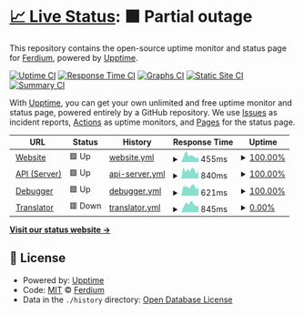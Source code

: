 # [📈 Live Status](https://ferdium.github.io/ferdium-status): <!--live status--> **🟧 Partial outage**

This repository contains the open-source uptime monitor and status page for [Ferdium](https://ferdium.org/), powered by [Upptime](https://github.com/upptime/upptime).

[![Uptime CI](https://github.com/ferdium/ferdium-status/workflows/Uptime%20CI/badge.svg)](https://github.com/ferdium/ferdium-status/actions?query=workflow%3A%22Uptime+CI%22)
[![Response Time CI](https://github.com/ferdium/ferdium-status/workflows/Response%20Time%20CI/badge.svg)](https://github.com/ferdium/ferdium-status/actions?query=workflow%3A%22Response+Time+CI%22)
[![Graphs CI](https://github.com/ferdium/ferdium-status/workflows/Graphs%20CI/badge.svg)](https://github.com/ferdium/ferdium-status/actions?query=workflow%3A%22Graphs+CI%22)
[![Static Site CI](https://github.com/ferdium/ferdium-status/workflows/Static%20Site%20CI/badge.svg)](https://github.com/ferdium/ferdium-status/actions?query=workflow%3A%22Static+Site+CI%22)
[![Summary CI](https://github.com/ferdium/ferdium-status/workflows/Summary%20CI/badge.svg)](https://github.com/ferdium/ferdium-status/actions?query=workflow%3A%22Summary+CI%22)

With [Upptime](https://upptime.js.org), you can get your own unlimited and free uptime monitor and status page, powered entirely by a GitHub repository. We use [Issues](https://github.com/ferdium/ferdium-status/issues) as incident reports, [Actions](https://github.com/ferdium/ferdium-status/actions) as uptime monitors, and [Pages](https://ferdium.github.io/ferdium-status) for the status page.

<!--start: status pages-->
<!-- This summary is generated by Upptime (https://github.com/upptime/upptime) -->
<!-- Do not edit this manually, your changes will be overwritten -->
<!-- prettier-ignore -->
| URL | Status | History | Response Time | Uptime |
| --- | ------ | ------- | ------------- | ------ |
| <img alt="" src="https://icons.duckduckgo.com/ip3/ferdium.org.ico" height="13"> [Website](https://ferdium.org) | 🟩 Up | [website.yml](https://github.com/ferdium/ferdium-status/commits/HEAD/history/website.yml) | <details><summary><img alt="Response time graph" src="./graphs/website/response-time-week.png" height="20"> 455ms</summary><br><a href="https://ferdium.github.io/ferdium-status/history/website"><img alt="Response time 453" src="https://img.shields.io/endpoint?url=https%3A%2F%2Fraw.githubusercontent.com%2Fferdium%2Fferdium-status%2FHEAD%2Fapi%2Fwebsite%2Fresponse-time.json"></a><br><a href="https://ferdium.github.io/ferdium-status/history/website"><img alt="24-hour response time 576" src="https://img.shields.io/endpoint?url=https%3A%2F%2Fraw.githubusercontent.com%2Fferdium%2Fferdium-status%2FHEAD%2Fapi%2Fwebsite%2Fresponse-time-day.json"></a><br><a href="https://ferdium.github.io/ferdium-status/history/website"><img alt="7-day response time 455" src="https://img.shields.io/endpoint?url=https%3A%2F%2Fraw.githubusercontent.com%2Fferdium%2Fferdium-status%2FHEAD%2Fapi%2Fwebsite%2Fresponse-time-week.json"></a><br><a href="https://ferdium.github.io/ferdium-status/history/website"><img alt="30-day response time 458" src="https://img.shields.io/endpoint?url=https%3A%2F%2Fraw.githubusercontent.com%2Fferdium%2Fferdium-status%2FHEAD%2Fapi%2Fwebsite%2Fresponse-time-month.json"></a><br><a href="https://ferdium.github.io/ferdium-status/history/website"><img alt="1-year response time 469" src="https://img.shields.io/endpoint?url=https%3A%2F%2Fraw.githubusercontent.com%2Fferdium%2Fferdium-status%2FHEAD%2Fapi%2Fwebsite%2Fresponse-time-year.json"></a></details> | <details><summary><a href="https://ferdium.github.io/ferdium-status/history/website">100.00%</a></summary><a href="https://ferdium.github.io/ferdium-status/history/website"><img alt="All-time uptime 100.00%" src="https://img.shields.io/endpoint?url=https%3A%2F%2Fraw.githubusercontent.com%2Fferdium%2Fferdium-status%2FHEAD%2Fapi%2Fwebsite%2Fuptime.json"></a><br><a href="https://ferdium.github.io/ferdium-status/history/website"><img alt="24-hour uptime 100.00%" src="https://img.shields.io/endpoint?url=https%3A%2F%2Fraw.githubusercontent.com%2Fferdium%2Fferdium-status%2FHEAD%2Fapi%2Fwebsite%2Fuptime-day.json"></a><br><a href="https://ferdium.github.io/ferdium-status/history/website"><img alt="7-day uptime 100.00%" src="https://img.shields.io/endpoint?url=https%3A%2F%2Fraw.githubusercontent.com%2Fferdium%2Fferdium-status%2FHEAD%2Fapi%2Fwebsite%2Fuptime-week.json"></a><br><a href="https://ferdium.github.io/ferdium-status/history/website"><img alt="30-day uptime 100.00%" src="https://img.shields.io/endpoint?url=https%3A%2F%2Fraw.githubusercontent.com%2Fferdium%2Fferdium-status%2FHEAD%2Fapi%2Fwebsite%2Fuptime-month.json"></a><br><a href="https://ferdium.github.io/ferdium-status/history/website"><img alt="1-year uptime 100.00%" src="https://img.shields.io/endpoint?url=https%3A%2F%2Fraw.githubusercontent.com%2Fferdium%2Fferdium-status%2FHEAD%2Fapi%2Fwebsite%2Fuptime-year.json"></a></details>
| <img alt="" src="https://icons.duckduckgo.com/ip3/api.ferdium.org.ico" height="13"> [API (Server)](https://api.ferdium.org) | 🟩 Up | [api-server.yml](https://github.com/ferdium/ferdium-status/commits/HEAD/history/api-server.yml) | <details><summary><img alt="Response time graph" src="./graphs/api-server/response-time-week.png" height="20"> 840ms</summary><br><a href="https://ferdium.github.io/ferdium-status/history/api-server"><img alt="Response time 719" src="https://img.shields.io/endpoint?url=https%3A%2F%2Fraw.githubusercontent.com%2Fferdium%2Fferdium-status%2FHEAD%2Fapi%2Fapi-server%2Fresponse-time.json"></a><br><a href="https://ferdium.github.io/ferdium-status/history/api-server"><img alt="24-hour response time 766" src="https://img.shields.io/endpoint?url=https%3A%2F%2Fraw.githubusercontent.com%2Fferdium%2Fferdium-status%2FHEAD%2Fapi%2Fapi-server%2Fresponse-time-day.json"></a><br><a href="https://ferdium.github.io/ferdium-status/history/api-server"><img alt="7-day response time 840" src="https://img.shields.io/endpoint?url=https%3A%2F%2Fraw.githubusercontent.com%2Fferdium%2Fferdium-status%2FHEAD%2Fapi%2Fapi-server%2Fresponse-time-week.json"></a><br><a href="https://ferdium.github.io/ferdium-status/history/api-server"><img alt="30-day response time 995" src="https://img.shields.io/endpoint?url=https%3A%2F%2Fraw.githubusercontent.com%2Fferdium%2Fferdium-status%2FHEAD%2Fapi%2Fapi-server%2Fresponse-time-month.json"></a><br><a href="https://ferdium.github.io/ferdium-status/history/api-server"><img alt="1-year response time 769" src="https://img.shields.io/endpoint?url=https%3A%2F%2Fraw.githubusercontent.com%2Fferdium%2Fferdium-status%2FHEAD%2Fapi%2Fapi-server%2Fresponse-time-year.json"></a></details> | <details><summary><a href="https://ferdium.github.io/ferdium-status/history/api-server">100.00%</a></summary><a href="https://ferdium.github.io/ferdium-status/history/api-server"><img alt="All-time uptime 99.86%" src="https://img.shields.io/endpoint?url=https%3A%2F%2Fraw.githubusercontent.com%2Fferdium%2Fferdium-status%2FHEAD%2Fapi%2Fapi-server%2Fuptime.json"></a><br><a href="https://ferdium.github.io/ferdium-status/history/api-server"><img alt="24-hour uptime 100.00%" src="https://img.shields.io/endpoint?url=https%3A%2F%2Fraw.githubusercontent.com%2Fferdium%2Fferdium-status%2FHEAD%2Fapi%2Fapi-server%2Fuptime-day.json"></a><br><a href="https://ferdium.github.io/ferdium-status/history/api-server"><img alt="7-day uptime 100.00%" src="https://img.shields.io/endpoint?url=https%3A%2F%2Fraw.githubusercontent.com%2Fferdium%2Fferdium-status%2FHEAD%2Fapi%2Fapi-server%2Fuptime-week.json"></a><br><a href="https://ferdium.github.io/ferdium-status/history/api-server"><img alt="30-day uptime 99.95%" src="https://img.shields.io/endpoint?url=https%3A%2F%2Fraw.githubusercontent.com%2Fferdium%2Fferdium-status%2FHEAD%2Fapi%2Fapi-server%2Fuptime-month.json"></a><br><a href="https://ferdium.github.io/ferdium-status/history/api-server"><img alt="1-year uptime 99.68%" src="https://img.shields.io/endpoint?url=https%3A%2F%2Fraw.githubusercontent.com%2Fferdium%2Fferdium-status%2FHEAD%2Fapi%2Fapi-server%2Fuptime-year.json"></a></details>
| <img alt="" src="https://icons.duckduckgo.com/ip3/debug.ferdium.org.ico" height="13"> [Debugger](https://debug.ferdium.org) | 🟩 Up | [debugger.yml](https://github.com/ferdium/ferdium-status/commits/HEAD/history/debugger.yml) | <details><summary><img alt="Response time graph" src="./graphs/debugger/response-time-week.png" height="20"> 621ms</summary><br><a href="https://ferdium.github.io/ferdium-status/history/debugger"><img alt="Response time 698" src="https://img.shields.io/endpoint?url=https%3A%2F%2Fraw.githubusercontent.com%2Fferdium%2Fferdium-status%2FHEAD%2Fapi%2Fdebugger%2Fresponse-time.json"></a><br><a href="https://ferdium.github.io/ferdium-status/history/debugger"><img alt="24-hour response time 655" src="https://img.shields.io/endpoint?url=https%3A%2F%2Fraw.githubusercontent.com%2Fferdium%2Fferdium-status%2FHEAD%2Fapi%2Fdebugger%2Fresponse-time-day.json"></a><br><a href="https://ferdium.github.io/ferdium-status/history/debugger"><img alt="7-day response time 621" src="https://img.shields.io/endpoint?url=https%3A%2F%2Fraw.githubusercontent.com%2Fferdium%2Fferdium-status%2FHEAD%2Fapi%2Fdebugger%2Fresponse-time-week.json"></a><br><a href="https://ferdium.github.io/ferdium-status/history/debugger"><img alt="30-day response time 662" src="https://img.shields.io/endpoint?url=https%3A%2F%2Fraw.githubusercontent.com%2Fferdium%2Fferdium-status%2FHEAD%2Fapi%2Fdebugger%2Fresponse-time-month.json"></a><br><a href="https://ferdium.github.io/ferdium-status/history/debugger"><img alt="1-year response time 721" src="https://img.shields.io/endpoint?url=https%3A%2F%2Fraw.githubusercontent.com%2Fferdium%2Fferdium-status%2FHEAD%2Fapi%2Fdebugger%2Fresponse-time-year.json"></a></details> | <details><summary><a href="https://ferdium.github.io/ferdium-status/history/debugger">100.00%</a></summary><a href="https://ferdium.github.io/ferdium-status/history/debugger"><img alt="All-time uptime 99.88%" src="https://img.shields.io/endpoint?url=https%3A%2F%2Fraw.githubusercontent.com%2Fferdium%2Fferdium-status%2FHEAD%2Fapi%2Fdebugger%2Fuptime.json"></a><br><a href="https://ferdium.github.io/ferdium-status/history/debugger"><img alt="24-hour uptime 100.00%" src="https://img.shields.io/endpoint?url=https%3A%2F%2Fraw.githubusercontent.com%2Fferdium%2Fferdium-status%2FHEAD%2Fapi%2Fdebugger%2Fuptime-day.json"></a><br><a href="https://ferdium.github.io/ferdium-status/history/debugger"><img alt="7-day uptime 100.00%" src="https://img.shields.io/endpoint?url=https%3A%2F%2Fraw.githubusercontent.com%2Fferdium%2Fferdium-status%2FHEAD%2Fapi%2Fdebugger%2Fuptime-week.json"></a><br><a href="https://ferdium.github.io/ferdium-status/history/debugger"><img alt="30-day uptime 99.95%" src="https://img.shields.io/endpoint?url=https%3A%2F%2Fraw.githubusercontent.com%2Fferdium%2Fferdium-status%2FHEAD%2Fapi%2Fdebugger%2Fuptime-month.json"></a><br><a href="https://ferdium.github.io/ferdium-status/history/debugger"><img alt="1-year uptime 99.73%" src="https://img.shields.io/endpoint?url=https%3A%2F%2Fraw.githubusercontent.com%2Fferdium%2Fferdium-status%2FHEAD%2Fapi%2Fdebugger%2Fuptime-year.json"></a></details>
| <img alt="" src="https://icons.duckduckgo.com/ip3/translator.ferdium.org.ico" height="13"> [Translator](https://translator.ferdium.org) | 🟥 Down | [translator.yml](https://github.com/ferdium/ferdium-status/commits/HEAD/history/translator.yml) | <details><summary><img alt="Response time graph" src="./graphs/translator/response-time-week.png" height="20"> 845ms</summary><br><a href="https://ferdium.github.io/ferdium-status/history/translator"><img alt="Response time 797" src="https://img.shields.io/endpoint?url=https%3A%2F%2Fraw.githubusercontent.com%2Fferdium%2Fferdium-status%2FHEAD%2Fapi%2Ftranslator%2Fresponse-time.json"></a><br><a href="https://ferdium.github.io/ferdium-status/history/translator"><img alt="24-hour response time 774" src="https://img.shields.io/endpoint?url=https%3A%2F%2Fraw.githubusercontent.com%2Fferdium%2Fferdium-status%2FHEAD%2Fapi%2Ftranslator%2Fresponse-time-day.json"></a><br><a href="https://ferdium.github.io/ferdium-status/history/translator"><img alt="7-day response time 845" src="https://img.shields.io/endpoint?url=https%3A%2F%2Fraw.githubusercontent.com%2Fferdium%2Fferdium-status%2FHEAD%2Fapi%2Ftranslator%2Fresponse-time-week.json"></a><br><a href="https://ferdium.github.io/ferdium-status/history/translator"><img alt="30-day response time 739" src="https://img.shields.io/endpoint?url=https%3A%2F%2Fraw.githubusercontent.com%2Fferdium%2Fferdium-status%2FHEAD%2Fapi%2Ftranslator%2Fresponse-time-month.json"></a><br><a href="https://ferdium.github.io/ferdium-status/history/translator"><img alt="1-year response time 833" src="https://img.shields.io/endpoint?url=https%3A%2F%2Fraw.githubusercontent.com%2Fferdium%2Fferdium-status%2FHEAD%2Fapi%2Ftranslator%2Fresponse-time-year.json"></a></details> | <details><summary><a href="https://ferdium.github.io/ferdium-status/history/translator">0.00%</a></summary><a href="https://ferdium.github.io/ferdium-status/history/translator"><img alt="All-time uptime 88.63%" src="https://img.shields.io/endpoint?url=https%3A%2F%2Fraw.githubusercontent.com%2Fferdium%2Fferdium-status%2FHEAD%2Fapi%2Ftranslator%2Fuptime.json"></a><br><a href="https://ferdium.github.io/ferdium-status/history/translator"><img alt="24-hour uptime 0.00%" src="https://img.shields.io/endpoint?url=https%3A%2F%2Fraw.githubusercontent.com%2Fferdium%2Fferdium-status%2FHEAD%2Fapi%2Ftranslator%2Fuptime-day.json"></a><br><a href="https://ferdium.github.io/ferdium-status/history/translator"><img alt="7-day uptime 0.00%" src="https://img.shields.io/endpoint?url=https%3A%2F%2Fraw.githubusercontent.com%2Fferdium%2Fferdium-status%2FHEAD%2Fapi%2Ftranslator%2Fuptime-week.json"></a><br><a href="https://ferdium.github.io/ferdium-status/history/translator"><img alt="30-day uptime 0.00%" src="https://img.shields.io/endpoint?url=https%3A%2F%2Fraw.githubusercontent.com%2Fferdium%2Fferdium-status%2FHEAD%2Fapi%2Ftranslator%2Fuptime-month.json"></a><br><a href="https://ferdium.github.io/ferdium-status/history/translator"><img alt="1-year uptime 71.54%" src="https://img.shields.io/endpoint?url=https%3A%2F%2Fraw.githubusercontent.com%2Fferdium%2Fferdium-status%2FHEAD%2Fapi%2Ftranslator%2Fuptime-year.json"></a></details>

<!--end: status pages-->

[**Visit our status website →**](https://ferdium.github.io/ferdium-status)

## 📄 License

- Powered by: [Upptime](https://github.com/upptime/upptime)
- Code: [MIT](./LICENSE) © [Ferdium](https://ferdium.org/)
- Data in the `./history` directory: [Open Database License](https://opendatacommons.org/licenses/odbl/1-0/)
